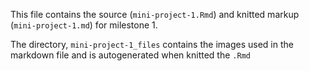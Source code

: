 This file contains the source (`mini-project-1.Rmd`) and knitted markup (`mini-project-1.md`) for milestone 1.

The directory, `mini-project-1_files` contains the images used in the markdown file and is autogenerated when knitted the `.Rmd`
